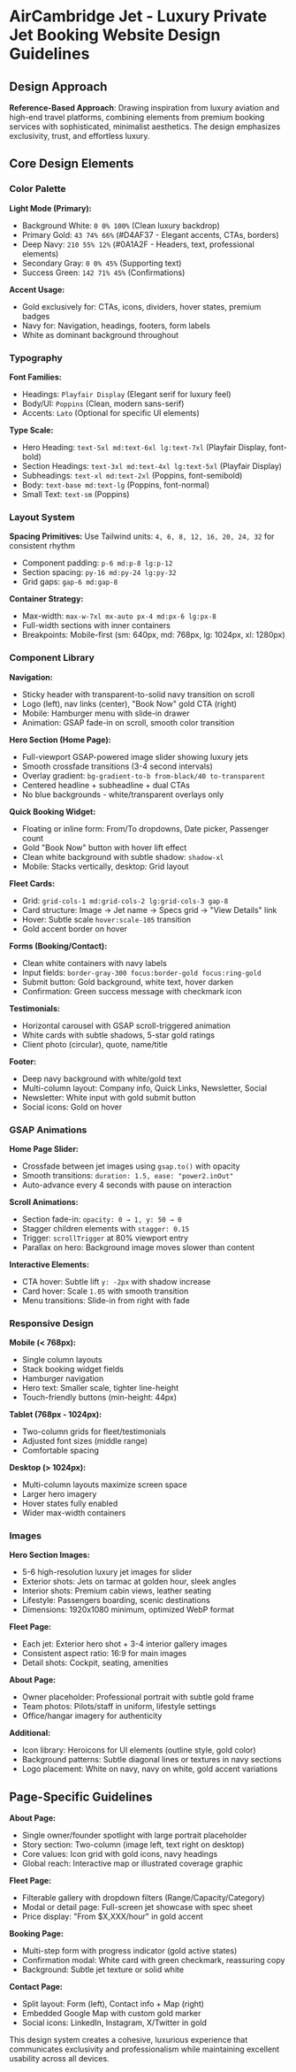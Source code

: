 # AirCambridge Jet - Luxury Private Jet Booking Website Design Guidelines

## Design Approach
**Reference-Based Approach**: Drawing inspiration from luxury aviation and high-end travel platforms, combining elements from premium booking services with sophisticated, minimalist aesthetics. The design emphasizes exclusivity, trust, and effortless luxury.

## Core Design Elements

### Color Palette

**Light Mode (Primary):**
- Background White: `0 0% 100%` (Clean luxury backdrop)
- Primary Gold: `43 74% 66%` (#D4AF37 - Elegant accents, CTAs, borders)
- Deep Navy: `210 55% 12%` (#0A1A2F - Headers, text, professional elements)
- Secondary Gray: `0 0% 45%` (Supporting text)
- Success Green: `142 71% 45%` (Confirmations)

**Accent Usage:**
- Gold exclusively for: CTAs, icons, dividers, hover states, premium badges
- Navy for: Navigation, headings, footers, form labels
- White as dominant background throughout

### Typography

**Font Families:**
- Headings: `Playfair Display` (Elegant serif for luxury feel)
- Body/UI: `Poppins` (Clean, modern sans-serif)
- Accents: `Lato` (Optional for specific UI elements)

**Type Scale:**
- Hero Heading: `text-5xl md:text-6xl lg:text-7xl` (Playfair Display, font-bold)
- Section Headings: `text-3xl md:text-4xl lg:text-5xl` (Playfair Display)
- Subheadings: `text-xl md:text-2xl` (Poppins, font-semibold)
- Body: `text-base md:text-lg` (Poppins, font-normal)
- Small Text: `text-sm` (Poppins)

### Layout System

**Spacing Primitives:**
Use Tailwind units: `4, 6, 8, 12, 16, 20, 24, 32` for consistent rhythm
- Component padding: `p-6 md:p-8 lg:p-12`
- Section spacing: `py-16 md:py-24 lg:py-32`
- Grid gaps: `gap-6 md:gap-8`

**Container Strategy:**
- Max-width: `max-w-7xl mx-auto px-4 md:px-6 lg:px-8`
- Full-width sections with inner containers
- Breakpoints: Mobile-first (sm: 640px, md: 768px, lg: 1024px, xl: 1280px)

### Component Library

**Navigation:**
- Sticky header with transparent-to-solid navy transition on scroll
- Logo (left), nav links (center), "Book Now" gold CTA (right)
- Mobile: Hamburger menu with slide-in drawer
- Animation: GSAP fade-in on scroll, smooth color transition

**Hero Section (Home Page):**
- Full-viewport GSAP-powered image slider showing luxury jets
- Smooth crossfade transitions (3-4 second intervals)
- Overlay gradient: `bg-gradient-to-b from-black/40 to-transparent`
- Centered headline + subheadline + dual CTAs
- No blue backgrounds - white/transparent overlays only

**Quick Booking Widget:**
- Floating or inline form: From/To dropdowns, Date picker, Passenger count
- Gold "Book Now" button with hover lift effect
- Clean white background with subtle shadow: `shadow-xl`
- Mobile: Stacks vertically, desktop: Grid layout

**Fleet Cards:**
- Grid: `grid-cols-1 md:grid-cols-2 lg:grid-cols-3 gap-8`
- Card structure: Image → Jet name → Specs grid → "View Details" link
- Hover: Subtle scale `hover:scale-105` transition
- Gold accent border on hover

**Forms (Booking/Contact):**
- Clean white containers with navy labels
- Input fields: `border-gray-300 focus:border-gold focus:ring-gold`
- Submit button: Gold background, white text, hover darken
- Confirmation: Green success message with checkmark icon

**Testimonials:**
- Horizontal carousel with GSAP scroll-triggered animation
- White cards with subtle shadows, 5-star gold ratings
- Client photo (circular), quote, name/title

**Footer:**
- Deep navy background with white/gold text
- Multi-column layout: Company info, Quick Links, Newsletter, Social
- Newsletter: White input with gold submit button
- Social icons: Gold on hover

### GSAP Animations

**Home Page Slider:**
- Crossfade between jet images using `gsap.to()` with opacity
- Smooth transitions: `duration: 1.5, ease: "power2.inOut"`
- Auto-advance every 4 seconds with pause on interaction

**Scroll Animations:**
- Section fade-in: `opacity: 0 → 1, y: 50 → 0`
- Stagger children elements with `stagger: 0.15`
- Trigger: `scrollTrigger` at 80% viewport entry
- Parallax on hero: Background image moves slower than content

**Interactive Elements:**
- CTA hover: Subtle lift `y: -2px` with shadow increase
- Card hover: Scale `1.05` with smooth transition
- Menu transitions: Slide-in from right with fade

### Responsive Design

**Mobile (< 768px):**
- Single column layouts
- Stack booking widget fields
- Hamburger navigation
- Hero text: Smaller scale, tighter line-height
- Touch-friendly buttons (min-height: 44px)

**Tablet (768px - 1024px):**
- Two-column grids for fleet/testimonials
- Adjusted font sizes (middle range)
- Comfortable spacing

**Desktop (> 1024px):**
- Multi-column layouts maximize screen space
- Larger hero imagery
- Hover states fully enabled
- Wider max-width containers

### Images

**Hero Section Images:**
- 5-6 high-resolution luxury jet images for slider
- Exterior shots: Jets on tarmac at golden hour, sleek angles
- Interior shots: Premium cabin views, leather seating
- Lifestyle: Passengers boarding, scenic destinations
- Dimensions: 1920x1080 minimum, optimized WebP format

**Fleet Page:**
- Each jet: Exterior hero shot + 3-4 interior gallery images
- Consistent aspect ratio: 16:9 for main images
- Detail shots: Cockpit, seating, amenities

**About Page:**
- Owner placeholder: Professional portrait with subtle gold frame
- Team photos: Pilots/staff in uniform, lifestyle settings
- Office/hangar imagery for authenticity

**Additional:**
- Icon library: Heroicons for UI elements (outline style, gold color)
- Background patterns: Subtle diagonal lines or textures in navy sections
- Logo placement: White on navy, navy on white, gold accent variations

## Page-Specific Guidelines

**About Page:**
- Single owner/founder spotlight with large portrait placeholder
- Story section: Two-column (image left, text right on desktop)
- Core values: Icon grid with gold icons, navy headings
- Global reach: Interactive map or illustrated coverage graphic

**Fleet Page:**
- Filterable gallery with dropdown filters (Range/Capacity/Category)
- Modal or detail page: Full-screen jet showcase with spec sheet
- Price display: "From $X,XXX/hour" in gold accent

**Booking Page:**
- Multi-step form with progress indicator (gold active states)
- Confirmation modal: White card with green checkmark, reassuring copy
- Background: Subtle jet texture or solid white

**Contact Page:**
- Split layout: Form (left), Contact info + Map (right)
- Embedded Google Map with custom gold marker
- Social icons: LinkedIn, Instagram, X/Twitter in gold

This design system creates a cohesive, luxurious experience that communicates exclusivity and professionalism while maintaining excellent usability across all devices.